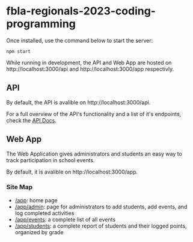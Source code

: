 # fbla-regionals-2023-coding-programming

Once installed, use the command below to start the server:

```
npm start
```

While running in development, the API and Web App are hosted on
http://localhost:3000/api and http://localhost:3000/app respectivly.

## API

By default, the API is avalible on http://localhost:3000/api.

For a full overview of the API's functionality and a list of it's endpoints,
check the [API Docs](./api/docs/index.md).

## Web App

The Web Application gives administrators and students an easy way to track
participation in school events.

By default, it is avalible on http://localhost:3000/app.

### Site Map

-   [/app](http://localhost:3000/app): home page
-   [/app/admin](http://localhost:3000/app/admin): page for administrators to
    add students, add events, and log completed activities
-   [/app/events](http://localhost:3000/app/events): a complete list of all
    events
-   [/app/students](http://localhost:3000/app/students): a complete report of
    students and their logged points, organized by grade

<!-- ## Internal terminology

-   studentObj = instance of Student class
-   eventObj = instance of Event class

-   studentData = js obj equivalent of json data
-   eventData = js obj equivalent of json data

-   studentsArrObj = instance of StudentsArr class
-   eventsArrObj = instance of EventsArr class

-   studentsArrData = js obj equivalent of json data
-   eventsArrData = js obj equivalent of json data

-->
